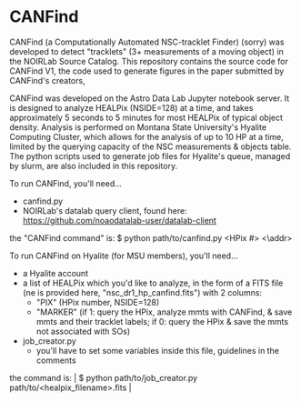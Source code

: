 # CANFind

CANFind (a Computationally Automated NSC-tracklet Finder) (sorry) was developed to detect "tracklets" (3+ measurements of a moving object) in the NOIRLab Source Catalog.  This repository contains the source code for CANFind V1, the code used to generate figures in the paper submitted by CANFind's creators,  

CANFind was developed on the Astro Data Lab Jupyter notebook server.  It is designed to analyze HEALPix (NSIDE=128) at a time, and takes approximately 5 seconds to 5 minutes for most HEALPix of typical object density.  Analysis is performed on Montana State University's Hyalite Computing Cluster, which allows for the analysis of up to 10 HP at a time, limited by the querying capacity of the NSC measurements & objects table. The python scripts used to generate job files for Hyalite's queue, managed by slurm, are also included in this repository. 


To run CANFind, you'll need...
- canfind.py
- NOIRLab's datalab query client, found here: https://github.com/noaodatalab-user/datalab-client 

the "CANFind command" is:
<addr>
 $ python path/to/canfind.py <HPix #> <analysis marker> 
 <\addr>

  
To run CANFind on Hyalite (for MSU members), you'll need...
- a Hyalite account 
- a list of HEALPix which you'd like to analyze, in the form of a FITS file (ne is provided here, "nsc_dr1_hp_canfind.fits") with 2 columns: 
    - "PIX" (HPix number, NSIDE=128)
    - "MARKER" (if 1: query the HPix, analyze mmts with CANFind, & save mmts and their tracklet labels; if 0: query the HPix & save the mmts not associated with SOs)
- job_creator.py 
    - you'll have to set some variables inside this file, guidelines in the comments 

the command is:
| $ python path/to/job_creator.py path/to/<healpix_filename>.fits |

